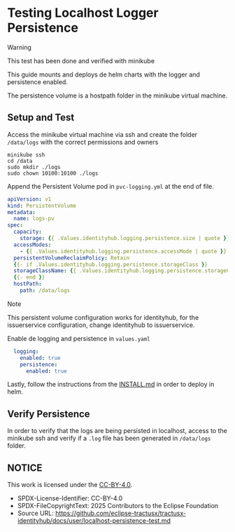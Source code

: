 # Testing Localhost Logger Persistence

> [!WARNING]
> This test has been done and verified with minikube

This guide mounts and deploys de helm charts with the logger and
persistence enabled.

The persistence volume is a hostpath folder in the minikube virtual machine.

## Setup and Test

Access the minikube virtual machine via ssh and create the folder `/data/logs`
with the correct permissions and owners
```shell
minikube ssh
cd /data
sudo mkdir ./logs
sudo chown 10100:10100 ./logs
```
Append the Persistent Volume pod in `pvc-logging.yml` at the end of file.
```yaml
apiVersion: v1
kind: PersistentVolume
metadata:
  name: logs-pv
spec:
  capacity:
    storage: {{ .Values.identityhub.logging.persistence.size | quote }}
  accessModes:
    - {{ .Values.identityhub.logging.persistence.accessMode | quote }}
  persistentVolumeReclaimPolicy: Retain
  {{- if .Values.identityhub.logging.persistence.storageClass }}
  storageClassName: {{ .Values.identityhub.logging.persistence.storageClass }}
  {{- end }}
  hostPath:
    path: /data/logs
```
> [!NOTE]
> This persistent volume configuration works for identityhub, for the issuerservice
> configuration, change identityhub to issuerservice.

Enable de logging and persistence in `values.yaml`

```yaml
  logging:
    enabled: true
    persistence:
      enabled: true
```

Lastly, follow the instructions from the [INSTALL.md](/INSTALL.md) in order to deploy
in helm.

## Verify Persistence

In order to verify that the logs are being persisted in localhost, access
to the minikube ssh and verify if a `.log` file has been generated in 
`/data/logs` folder.

## NOTICE

This work is licensed under the [CC-BY-4.0](https://creativecommons.org/licenses/by/4.0/legalcode).

- SPDX-License-Identifier: CC-BY-4.0
- SPDX-FileCopyrightText: 2025 Contributors to the Eclipse Foundation
- Source URL: <https://github.com/eclipse-tractusx/tractusx-identityhub/docs/user/localhost-persistence-test.md>